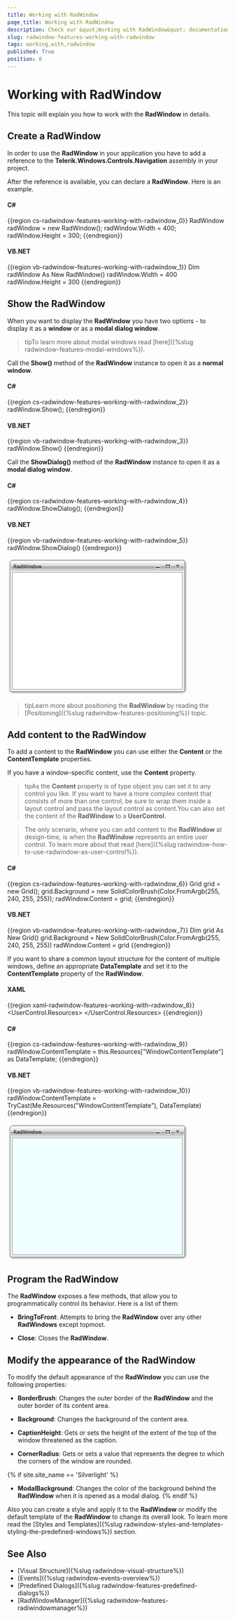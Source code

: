 ```yaml
---
title: Working with RadWindow
page_title: Working with RadWindow
description: Check our &quot;Working with RadWindow&quot; documentation article for the RadWindow {{ site.framework_name }} control.
slug: radwindow-features-working-with-radwindow
tags: working,with,radwindow
published: True
position: 0
---
```


# Working with RadWindow

This topic will explain you how to work with the __RadWindow__ in details.

## Create a RadWindow

In order to use the __RadWindow__ in your application you have to add a reference to the __Telerik.Windows.Controls.Navigation__ assembly in your project.

After the reference is available, you can declare a __RadWindow__. Here is an example.

#### __C#__

{{region cs-radwindow-features-working-with-radwindow_0}}
	RadWindow radWindow = new RadWindow();
	radWindow.Width = 400;
	radWindow.Height = 300;
{{endregion}}

#### __VB.NET__

{{region vb-radwindow-features-working-with-radwindow_1}}
	Dim radWindow As New RadWindow()
	radWindow.Width = 400
	radWindow.Height = 300
{{endregion}}

## Show the RadWindow

When you want to display the __RadWindow__ you have two options - to display it as a __window__ or as a __modal dialog window__.

>tipTo learn more about modal windows read [here]({%slug radwindow-features-modal-windows%}).

Call the __Show()__ method of the __RadWindow__ instance to open it as a __normal window__.

#### __C#__

{{region cs-radwindow-features-working-with-radwindow_2}}
	radWindow.Show();
{{endregion}}

#### __VB.NET__

{{region vb-radwindow-features-working-with-radwindow_3}}
	radWindow.Show()
{{endregion}}

Call the __ShowDialog()__ method of the __RadWindow__ instance to open it as a __modal dialog window__.

#### __C#__

{{region cs-radwindow-features-working-with-radwindow_4}}
	radWindow.ShowDialog();
{{endregion}}

#### __VB.NET__

{{region vb-radwindow-features-working-with-radwindow_5}}
	radWindow.ShowDialog()
{{endregion}}

![WPF RadWindow ](images/RadWindow_Working_with_RadWindow_01.png)

>tipLearn more about positioning the __RadWindow__ by reading the [Positioning]({%slug radwindow-features-positioning%}) topic.

## Add content to the RadWindow

To add a content to the __RadWindow__ you can use either the __Content__ or the __ContentTemplate__ properties.

If you have a window-specific content, use the __Content__ property.

>tipAs the __Content__ property is of type object you can set it to any control you like. If you want to have a more complex content that consists of more than one control, be sure to wrap them inside a layout control and pass the layout control as content.You can also set the content of the __RadWindow__ to a __UserControl__.

>The only scenario, where you can add content to the __RadWindow__ at design-time, is when the __RadWindow__ represents an entire user control. To learn more about that read [here]({%slug radwindow-how-to-use-radwindow-as-user-control%}).

#### __C#__

{{region cs-radwindow-features-working-with-radwindow_6}}
	Grid grid = new Grid();
	grid.Background = new SolidColorBrush(Color.FromArgb(255, 240, 255, 255));
	radWindow.Content = grid;
{{endregion}}

#### __VB.NET__

{{region vb-radwindow-features-working-with-radwindow_7}}
	Dim grid As New Grid()
	grid.Background = New SolidColorBrush(Color.FromArgb(255, 240, 255, 255))
	radWindow.Content = grid
{{endregion}}

If you want to share a common layout structure for the content of multiple windows, define an appropriate __DataTemplate__ and set it to the __ContentTemplate__ property of the __RadWindow__.

#### __XAML__

{{region xaml-radwindow-features-working-with-radwindow_8}}
	<UserControl.Resources>
	    <DataTemplate x:Key="WindowContentTemplate">
	        <Grid Background="Azure" />
	    </DataTemplate>
	</UserControl.Resources>
{{endregion}}

#### __C#__

{{region cs-radwindow-features-working-with-radwindow_9}}
	radWindow.ContentTemplate = this.Resources["WindowContentTemplate"] as DataTemplate;
{{endregion}}

#### __VB.NET__

{{region vb-radwindow-features-working-with-radwindow_10}}
	radWindow.ContentTemplate = TryCast(Me.Resources("WindowContentTemplate"), DataTemplate)
{{endregion}}

![WPF RadWindow ](images/RadWindow_Working_with_RadWindow_02.png)

## Program the RadWindow

The __RadWindow__ exposes a few methods, that allow you to programmatically control its behavior. Here is a list of them:

* __BringToFront__: Attempts to bring the __RadWindow__ over any other __RadWindows__ except topmost. 

* __Close__: Closes the __RadWindow__.

## Modify the appearance of the RadWindow

To modify the default appearance of the __RadWindow__ you can use the following properties:

* __BorderBrush__: Changes the outer border of the __RadWindow__ and the outer border of its content area.

* __Background__: Changes the background of the content area.

* __CaptionHeight__: Gets or sets the height of the extent of the top of the window threatened as the caption.

* __CornerRadius__: Gets or sets a value that represents the degree to which the corners of the window are rounded.

{% if site.site_name == 'Silverlight' %}
* __ModalBackground__: Changes the color of the background behind the __RadWindow__ when it is opened as a modal dialog.
{% endif %}

Also you can create a style and apply it to the __RadWindow__ or modify the default template of the __RadWindow__ to change its overall look. To learn more read the [Styles and Templates]({%slug radwindow-styles-and-templates-styling-the-predefined-windows%}) section.

## See Also  
 * [Visual Structure]({%slug radwindow-visual-structure%})
 * [Events]({%slug radwindow-events-overview%})
 * [Predefined Dialogs]({%slug radwindow-features-predefined-dialogs%})
 * [RadWindowManager]({%slug radwindow-features-radiwindowmanager%})